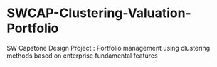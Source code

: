 # SWCAP-Clustering-Valuation-Portfolio
SW Capstone Design Project : Portfolio management using clustering methods based on enterprise fundamental features
